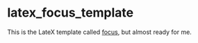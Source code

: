# latex_focus_template
This is the LateX template called [focus](https://www.latextemplates.com/template/focus-presentation), but almost ready for me.
